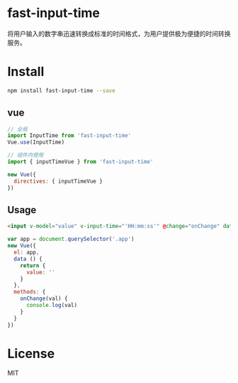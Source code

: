 <!--
 * @Author: machao
 * @Date: 2023-04-25 13:04:33
 * @LastEditors: machao
 * @LastEditTime: 2023-10-09 15:15:03
-->
# fast-input-time

将用户输入的数字串迅速转换成标准的时间格式，为用户提供极为便捷的时间转换服务。

# Install

```Bash
npm install fast-input-time --save
```

## vue

```JavaScript
// 全局
import InputTime from 'fast-input-time'
Vue.use(InputTime)

// 组件内使用
import { inputTimeVue } from 'fast-input-time'

new Vue({
  directives: { inputTimeVue }
})

```

## Usage


```HTML
<input v-model="value" v-input-time="'HH:mm:ss'" @change="onChange" date="2023-05-06"></input>
```

```JavaScript
var app = document.querySelector('.app')
new Vue({
  el: app,
  data () {
    return {
      value: ''
    }
  },
  methods: {
    onChange(val) {
      console.log(val)
    }
  }
})
```

# License

MIT
